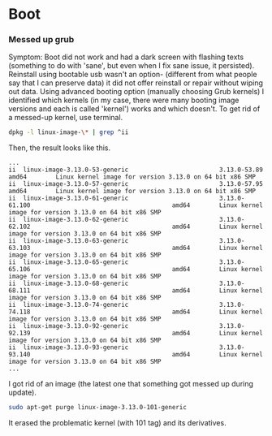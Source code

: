# Boot
### Messed up grub
Symptom: Boot did not work and had a dark screen with flashing texts (something to do with 'sane', but even when I fix sane issue, it persisted).
Reinstall using bootable usb wasn't an option- (different from what people say that I can preserve data) it did not offer reinstall or repair without wiping out data.
Using advanced booting option (manually choosing Grub kernels) I identified which kernels (in my case, there were many booting image versions and each is called 'kernel') works and which doesn't.
To get rid of a messed-up kernel, use terminal.
```bash
dpkg -l linux-image-\* | grep ^ii
```
Then, the result looks like this.  
```
...
ii  linux-image-3.13.0-53-generic                         3.13.0-53.89                                        amd64        Linux kernel image for version 3.13.0 on 64 bit x86 SMP
ii  linux-image-3.13.0-57-generic                         3.13.0-57.95                                        amd64        Linux kernel image for version 3.13.0 on 64 bit x86 SMP
ii  linux-image-3.13.0-61-generic                         3.13.0-61.100                                       amd64        Linux kernel image for version 3.13.0 on 64 bit x86 SMP
ii  linux-image-3.13.0-62-generic                         3.13.0-62.102                                       amd64        Linux kernel image for version 3.13.0 on 64 bit x86 SMP
ii  linux-image-3.13.0-63-generic                         3.13.0-63.103                                       amd64        Linux kernel image for version 3.13.0 on 64 bit x86 SMP
ii  linux-image-3.13.0-65-generic                         3.13.0-65.106                                       amd64        Linux kernel image for version 3.13.0 on 64 bit x86 SMP
ii  linux-image-3.13.0-68-generic                         3.13.0-68.111                                       amd64        Linux kernel image for version 3.13.0 on 64 bit x86 SMP
ii  linux-image-3.13.0-74-generic                         3.13.0-74.118                                       amd64        Linux kernel image for version 3.13.0 on 64 bit x86 SMP
ii  linux-image-3.13.0-92-generic                         3.13.0-92.139                                       amd64        Linux kernel image for version 3.13.0 on 64 bit x86 SMP
ii  linux-image-3.13.0-93-generic                         3.13.0-93.140                                       amd64        Linux kernel image for version 3.13.0 on 64 bit x86 SMP
...
```
I got rid of an image (the latest one that something got messed up during update).
```bash
sudo apt-get purge linux-image-3.13.0-101-generic
```
It erased the problematic kernel (with 101 tag) and its derivatives.

